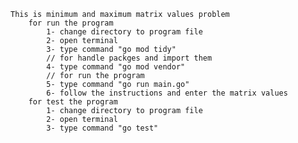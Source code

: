 	This is minimum and maximum matrix values problem
		for run the program
			1- change directory to program file 
			2- open terminal
			3- type command "go mod tidy" 
			// for handle packges and import them
			4- type command "go mod vendor"
			// for run the program
			5- type command "go run main.go"
			6- follow the instructions and enter the matrix values
		for test the program
			1- change directory to program file 
			2- open terminal
			3- type command "go test"
